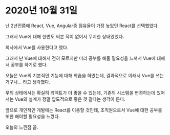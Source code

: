 # 2020년 10월 31일

난 2년전쯤에 React, Vue, Angular중 점유율이 가장 높았던 React를 선택했었다.

그래서 Vue에 대해 한번도 써본 적이 없어서 무지한 상태였었다.

회사에서 Vue를 사용한다고 했다.

그래서 난 Vue에 대해서 전혀 모르지만 미리 공부를 해둘 필요성을 느껴서 Vue에 대해서 공부를 하기로 했다.


오늘은 Vue의 기본적인 기능에 대해 학습을 하였는데, 결과적으로 이래서 Vue를 쓰는거구나... 라고 생각했다.

무의 상태에서는 확실히 리액트가 더 좋을 수 있는데, 기존의 시스템을 변경하는데 있어서는 Vue의 설계가 정말 압도적으로 좋은 것 같다는 생각이 든다.

앞으로 개인적인 개발에는 React를 이용할 것인데, 조직원으로서 Vue에 대한 공부를 또한 해야할 필요성을 느꼈다.

오늘의 느낀점 끝.